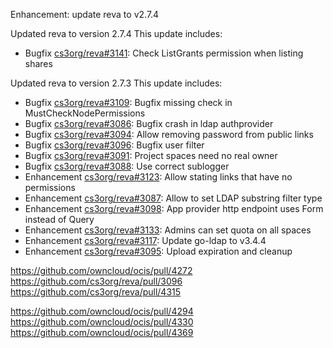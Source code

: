 Enhancement: update reva to v2.7.4

Updated reva to version 2.7.4 This update includes:

*  Bugfix [cs3org/reva#3141](https://github.com/cs3org/reva/pull/3141): Check ListGrants permission when listing shares

Updated reva to version 2.7.3 This update includes:

*  Bugfix [cs3org/reva#3109](https://github.com/cs3org/reva/pull/3109): Bugfix missing check in MustCheckNodePermissions
*  Bugfix [cs3org/reva#3086](https://github.com/cs3org/reva/pull/3086): Bugfix crash in ldap authprovider
*  Bugfix [cs3org/reva#3094](https://github.com/cs3org/reva/pull/3094): Allow removing password from public links
*  Bugfix [cs3org/reva#3096](https://github.com/cs3org/reva/pull/3096): Bugfix user filter
*  Bugfix [cs3org/reva#3091](https://github.com/cs3org/reva/pull/3091): Project spaces need no real owner
*  Bugfix [cs3org/reva#3088](https://github.com/cs3org/reva/pull/3088): Use correct sublogger
*  Enhancement [cs3org/reva#3123](https://github.com/cs3org/reva/pull/3123): Allow stating links that have no permissions
*  Enhancement [cs3org/reva#3087](https://github.com/cs3org/reva/pull/3087): Allow to set LDAP substring filter type
*  Enhancement [cs3org/reva#3098](https://github.com/cs3org/reva/pull/3098): App provider http endpoint uses Form instead of Query
*  Enhancement [cs3org/reva#3133](https://github.com/cs3org/reva/pull/3133): Admins can set quota on all spaces
*  Enhancement [cs3org/reva#3117](https://github.com/cs3org/reva/pull/3117): Update go-ldap to v3.4.4
*  Enhancement [cs3org/reva#3095](https://github.com/cs3org/reva/pull/3095): Upload expiration and cleanup

https://github.com/owncloud/ocis/pull/4272
https://github.com/cs3org/reva/pull/3096
https://github.com/cs3org/reva/pull/4315

https://github.com/owncloud/ocis/pull/4294
https://github.com/owncloud/ocis/pull/4330
https://github.com/owncloud/ocis/pull/4369
